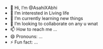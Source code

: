 - 👋 Hi, I’m @AsahiXAbhi
- 👀 I’m interested in Living life
- 🌱 I’m currently learning new things
- 💞️ I’m looking to collaborate on any u wnat
- 📫 How to reach me ...
- 😄 Pronouns: ...
- ⚡ Fun fact: ...

<!---
AsahiXAbhi/AsahiXAbhi is a ✨ special ✨ repository because its `README.md` (this file) appears on your GitHub profile.
You can click the Preview link to take a look at your changes.
--->
